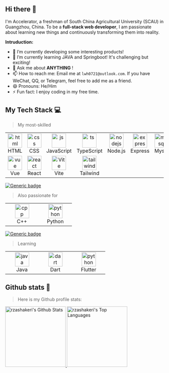 ## Hi there 👋

I'm Accelerator, a freshman of South China Agricultural University (SCAU) in Guangzhou, China. To be a **full-stack web developer**, I am passionate about learning new things and continuously transforming them into reality.

**Intruduction:**

- 🔭 I’m currently developing some interesting products!
- 🌱 I’m currently learning JAVA and Springboot! It's challenging but exciting!
- 💬 Ask me about **ANYTHING** !
- 📫 How to reach me: Email me at `lwh0721@outlook.com`. If you have WeChat, QQ, or Telegram, feel free to add me as a friend.
- 😄 Pronouns: He/Him
- ⚡ Fun fact: I enjoy coding in my free time.


## My Tech Stack 💻
> My most-skilled
<table>
    <tr>
        <td align="center" width="90">
            <a href="#my-tech-stack-">
                <img src="https://skillicons.dev/icons?i=html" alt="html" width="45" height="45" />
            </a>
            <br/> HTML
        </td>
        <td align="center" width="90">
            <a href="#my-tech-stack-">
                <img src="https://skillicons.dev/icons?i=css" alt="css" width="45" height="45" />
            </a>
            <br/> CSS
        </td>
        <td align="center" width="90">
            <a href="#my-tech-stack-">
                <img src="https://skillicons.dev/icons?i=js" alt="js" width="45" height="45" />
            </a>
            <br/> JavaScript
        </td>
        <td align="center" width="90">
            <a href="#my-tech-stack-">
                <img src="https://skillicons.dev/icons?i=ts" alt="ts" width="45" height="45" />
            </a>
            <br/> TypeScript
        </td>
        <td align="center" width="90">
            <a href="#my-tech-stack-">
                <img src="https://skillicons.dev/icons?i=nodejs" alt="nodejs" width="45" height="45" />
            </a>
            <br/> Node.js
        </td>
        <td align="center" width="90">
            <a href="#my-tech-stack-">
                <img src="https://skillicons.dev/icons?i=express" alt="express" width="45" height="45" />
            </a>
            <br/> Express
        </td>
        <td align="center" width="90">
            <a href="#my-tech-stack-">
                <img src="https://skillicons.dev/icons?i=mysql" alt="mysql" width="45" height="45" />
            </a>
            <br/> Mysql
        </td>
        <td align="center" width="90">
            <a href="#my-tech-stack-">
                <img src="https://skillicons.dev/icons?i=c" alt="c" width="45" height="45" />
            </a>
            <br/> C
        </td>
    </tr>
    <tr>
        <td align="center" width="90">
            <a href="#my-tech-stack-">
                <img src="https://skillicons.dev/icons?i=vue" alt="vue" width="45" height="45" />
            </a>
            <br/> Vue
        </td>
        <td align="center" width="90">
            <a href="#my-tech-stack-">
                <img src="https://skillicons.dev/icons?i=react" alt="react" width="45" height="45" />
            </a>
            <br/> React
        </td>
        <td align="center" width="90">
            <a href="#my-tech-stack-">
                <img src="https://skillicons.dev/icons?i=vite" alt="Vite" width="45" height="45" />
            </a>
            <br/> Vite
        </td>
        <td align="center" width="90">
            <a href="#my-tech-stack-">
                <img src="https://skillicons.dev/icons?i=tailwind" alt="tailwind" width="45" height="45" />
            </a>
            <br/> Tailwind
        </td>
    </tr>
</table>

[![Generic badge](https://img.shields.io/badge/level-skilled-green.svg)](https://shields.io/)

> Also passionate for
<table>
    <tr>
        <td align="center" width="90">
            <a href="#my-tech-stack-">
                <img src="https://skillicons.dev/icons?i=cpp" alt="cpp" width="45" height="45" />
            </a>
            <br/> C++
        </td>
        <td align="center" width="90">
            <a href="#my-tech-stack-">
                <img src="https://skillicons.dev/icons?i=py" alt="python" width="45" height="45" />
            </a>
            <br/> Python
        </td>
    </tr>
</table>

[![Generic badge](https://img.shields.io/badge/level-master-yellow.svg)](https://shields.io/)
> Learning
<table>
  <tr>
    <td align="center" width="90">
        <a href="#my-tech-stack-">
            <img src="https://skillicons.dev/icons?i=java" alt="java" width="45" height="45" />
        </a>
        <br/> Java
    </td>
    <td align="center" width="90">
      <a href="#my-tech-stack-">
        <img src="https://skillicons.dev/icons?i=dart" alt="dart" width="45" height="45" />
      </a>
      <br/> Dart
    </td>
    <td align="center" width="90">
      <a href="#my-tech-stack-">
        <img src="https://skillicons.dev/icons?i=flutter" alt="python" width="45" height="45" />
      </a>
      <br/> Flutter
    </td>
  </tr>
</table>

## Github stats 🚀

> Here is my Github profile stats:

<div>
    <a href="https://github.com/anuraghazra/github-readme-stats">
      <img alt="rzashakeri's Github Stats" src="https://github-readme-stats-flame-gamma-74.vercel.app/api/?username=accelerator115&show_icons=true&count_private=true&theme=default&hide_border=true&bg_color=fff&title_color=00E676&icon_color=00E676" height="192px"/>
    </a>
    <a href="https://github.com/anuraghazra/github-readme-stats">
        <img alt="rzashakeri's Top Languages" src="https://github-readme-stats-flame-gamma-74.vercel.app/api/top-langs/?username=accelerator115&langs_count=8&layout=compact&theme=default&hide_border=true&bg_color=fff&title_color=000&icon_color=000" height="192px"/>
    </a>
</div>
<br />
